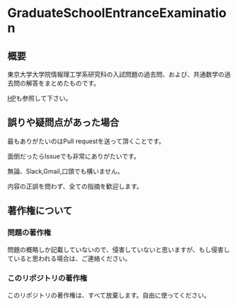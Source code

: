 # GraduateSchoolEntranceExamination

## 概要

東京大学大学院情報理工学系研究科の入試問題の過去問、および、共通数学の過去問の解答をまとめたものです。

[HP](https://www.i.u-tokyo.ac.jp/edu/course/mi/admission.shtml)も参照して下さい。

## 誤りや疑問点があった場合

最もありがたいのはPull requestを送って頂くことです。

面倒だったらIssueでも非常にありがたいです。

無論、Slack,Gmail,口頭でも構いません。

内容の正誤を問わず、全ての指摘を歓迎します。

## 著作権について

### 問題の著作権

問題の概略しか記載していないので、侵害していないと思いますが、もし侵害していると思われる場合は、ご連絡ください。

### このリポジトリの著作権

このリポジトリの著作権は、すべて放棄します。自由に使ってください。
